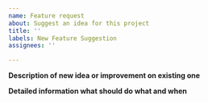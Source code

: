 ```yaml
---
name: Feature request
about: Suggest an idea for this project
title: ''
labels: New Feature Suggestion
assignees: ''

---
```


**Description of new idea or improvement on existing one**



**Detailed information what should do what and when**
